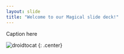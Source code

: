```yaml
---
layout: slide
title: "Welcome to our Magical slide deck!"
---
```


Caption here

![droidtocat](https://octodex.github.com/images/droidtocat.png)
{: .center}
